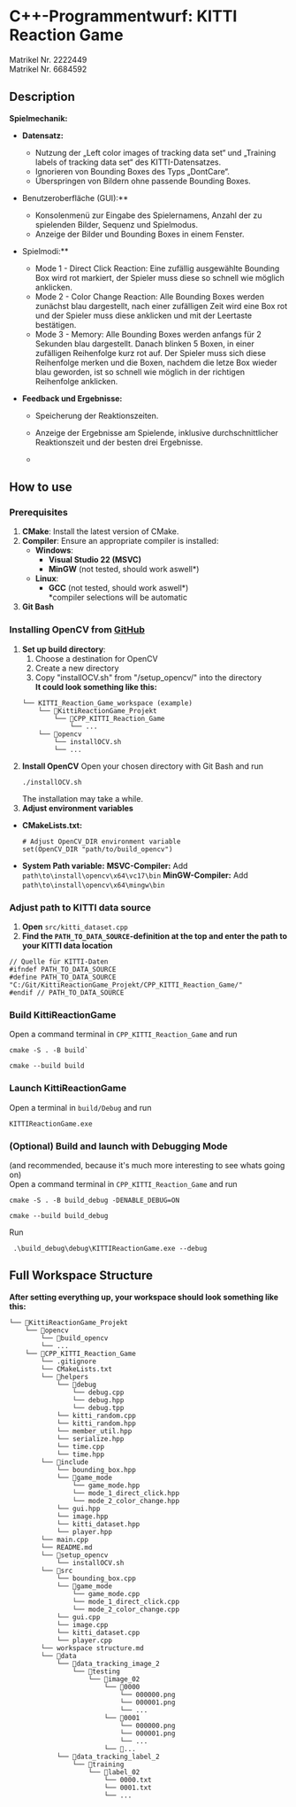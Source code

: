 # C++-Programmentwurf: KITTI Reaction Game
Matrikel Nr. 2222449
<br>
Matrikel Nr. 6684592

## Description
**Spielmechanik:**
- **Datensatz:**
  - Nutzung der „Left color images of tracking data set“ und „Training labels of tracking data set“ des KITTI-Datensatzes.
  - Ignorieren von Bounding Boxes des Typs „DontCare“.
  - Überspringen von Bildern ohne passende Bounding Boxes.

- Benutzeroberfläche (GUI):**
  - Konsolenmenü zur Eingabe des Spielernamens, Anzahl der zu spielenden Bilder, Sequenz und Spielmodus.
  - Anzeige der Bilder und Bounding Boxes in einem Fenster.

- Spielmodi:**
  - Mode 1 - Direct Click Reaction: Eine zufällig ausgewählte Bounding Box wird rot markiert, der Spieler muss diese so schnell wie möglich anklicken.
  - Mode 2 - Color Change Reaction: Alle Bounding Boxes werden zunächst blau dargestellt, nach einer zufälligen Zeit wird eine Box rot und der Spieler muss diese anklicken und mit der Leertaste bestätigen.
  - Mode 3 - Memory: Alle Bounding Boxes werden anfangs für 2 Sekunden blau dargestellt. Danach blinken 5 Boxen, in einer zufälligen Reihenfolge kurz rot auf. Der Spieler muss sich diese Reihenfolge merken und die Boxen, nachdem die letze Box wieder blau geworden, ist so schnell wie möglich in der richtigen Reihenfolge anklicken.

- **Feedback und Ergebnisse:**
  - Speicherung der Reaktionszeiten.
  - Anzeige der Ergebnisse am Spielende, inklusive durchschnittlicher Reaktionszeit und der besten drei Ergebnisse.
 
  - 
## How to use
### Prerequisites
1. **CMake**: Install the latest version of CMake.
2. **Compiler**: Ensure an appropriate compiler is installed:
   - **Windows**: 
     - **Visual Studio 22 (MSVC)** 
     - **MinGW** (not tested, should work aswell*)
   - **Linux**:
     - **GCC** (not tested, should work aswell*)
<br>*compiler selections will be automatic
1. **Git Bash**

### Installing OpenCV from [GitHub](https://github.com/opencv/opencv)
1. **Set up build directory**:
   1. Choose a destination for OpenCV
   2. Create a new directory
   3. Copy "installOCV.sh" from "/setup_opencv/" into the directory
<br>**It could look something like this:**
    ```
    └── KITTI_Reaction_Game_workspace (example)
        └── 📁KittiReactionGame_Projekt
            └── 📁CPP_KITTI_Reaction_Game
                └── ...
        └── 📁opencv
            └── installOCV.sh
            └── ...
    ```
2. **Install OpenCV**
    Open your chosen directory with Git Bash and run
    ```
    ./installOCV.sh
    ```
    The installation may take a while.
3. **Adjust environment variables**
- **CMakeLists.txt:**
    ```
    # Adjust OpenCV_DIR environment variable
    set(OpenCV_DIR "path/to/build_opencv")
    ```
- **System Path variable:**
    **MSVC-Compiler:** Add ```path\to\install\opencv\x64\vc17\bin```
    **MinGW-Compiler:** Add ```path\to\install\opencv\x64\mingw\bin```

### Adjust path to KITTI data source
1. **Open** ```src/kitti_dataset.cpp```
2. **Find the ```PATH_TO_DATA_SOURCE```-definition at the top and enter the path to your KITTI data location**

```
// Quelle für KITTI-Daten
#ifndef PATH_TO_DATA_SOURCE
#define PATH_TO_DATA_SOURCE "C:/Git/KittiReactionGame_Projekt/CPP_KITTI_Reaction_Game/"
#endif // PATH_TO_DATA_SOURCE
```

### Build KittiReactionGame
Open a command terminal in ```CPP_KITTI_Reaction_Game``` and run
```
cmake -S . -B build`
```

```
cmake --build build
```

### Launch KittiReactionGame
Open a terminal in ```build/Debug``` and run

```
KITTIReactionGame.exe
```

### (Optional) Build and launch with Debugging Mode
(and recommended, because it's much more interesting to see whats going on)<br>
Open a command terminal in ```CPP_KITTI_Reaction_Game``` and run
```
cmake -S . -B build_debug -DENABLE_DEBUG=ON
```
```
cmake --build build_debug
```
Run

```
 .\build_debug\debug\KITTIReactionGame.exe --debug
```

## Full Workspace Structure
**After setting everything up, your workspace should look something like this:**

```
└── 📁KittiReactionGame_Projekt
    └── 📁opencv
        └── 📁build_opencv
        └── ...
    └── 📁CPP_KITTI_Reaction_Game
        └── .gitignore
        └── CMakeLists.txt
        └── 📁helpers
            └── 📁debug
                └── debug.cpp
                └── debug.hpp
                └── debug.tpp
            └── kitti_random.cpp
            └── kitti_random.hpp
            └── member_util.hpp
            └── serialize.hpp
            └── time.cpp
            └── time.hpp
        └── 📁include
            └── bounding_box.hpp
            └── 📁game_mode
                └── game_mode.hpp
                └── mode_1_direct_click.hpp
                └── mode_2_color_change.hpp
            └── gui.hpp
            └── image.hpp
            └── kitti_dataset.hpp
            └── player.hpp
        └── main.cpp
        └── README.md
        └── 📁setup_opencv
            └── installOCV.sh
        └── 📁src
            └── bounding_box.cpp
            └── 📁game_mode
                └── game_mode.cpp
                └── mode_1_direct_click.cpp
                └── mode_2_color_change.cpp
            └── gui.cpp
            └── image.cpp
            └── kitti_dataset.cpp
            └── player.cpp
        └── workspace structure.md
        └── 📁data
            └── 📁data_tracking_image_2
                └── 📁testing
                    └── 📁image_02
                        └── 📁0000
                            └── 000000.png
                            └── 000001.png
                            └── ...
                        └── 📁0001
                            └── 000000.png
                            └── 000001.png
                            └── ...
                        └── 📁...
            └── 📁data_tracking_label_2
                └── 📁training
                    └── 📁label_02
                        └── 0000.txt
                        └── 0001.txt
                        └── ...

```
